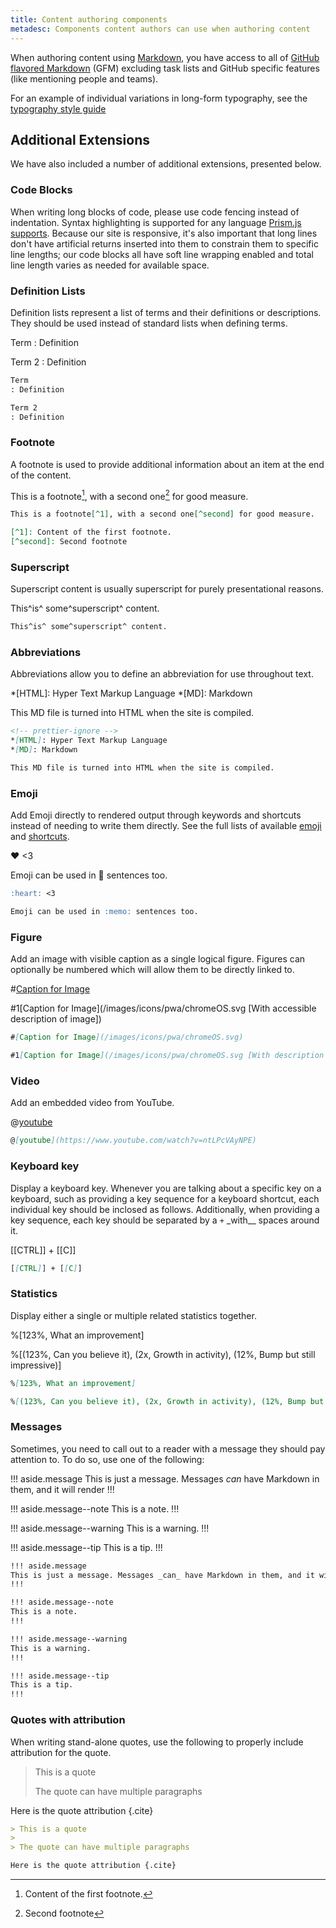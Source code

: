 ```yaml
---
title: Content authoring components
metadesc: Components content authors can use when authoring content
---
```


When authoring content using [Markdown](https://guides.github.com/features/mastering-markdown/), you have access to all of [GitHub flavored Markdown](https://help.github.com/en/github/writing-on-github/basic-writing-and-formatting-syntax) (GFM) excluding task lists and GitHub specific features (like mentioning people and teams).

For an example of individual variations in long-form typography, see the [typography style guide](/{{locale.code}}/style-guide/typography)

## Additional Extensions

We have also included a number of additional extensions, presented below.

### Code Blocks

When writing long blocks of code, please use code fencing instead of indentation. Syntax highlighting is supported for any language [Prism.js supports](https://prismjs.com/#supported-languages). Because our site is responsive, it's also important that long lines don't have artificial returns inserted into them to constrain them to specific line lengths; our code blocks all have soft line wrapping enabled and total line length varies as needed for available space.

### Definition Lists

Definition lists represent a list of terms and their definitions or descriptions. They should be used instead of standard lists when defining terms.

Term
: Definition

Term 2
: Definition

```markdown
Term
: Definition

Term 2
: Definition
```

### Footnote

A footnote is used to provide additional information about an item at the end of the content.

This is a footnote[^1], with a second one[^second] for good measure.

[^1]: Content of the first footnote.
[^second]: Second footnote

```markdown
This is a footnote[^1], with a second one[^second] for good measure.

[^1]: Content of the first footnote.
[^second]: Second footnote
```

### Superscript

Superscript content is usually superscript for purely presentational reasons.

This^is^ some^superscript^ content.

```markdown
This^is^ some^superscript^ content.
```

### Abbreviations

Abbreviations allow you to define an abbreviation for use throughout text.

<!-- prettier-ignore -->
*[HTML]: Hyper Text Markup Language
*[MD]: Markdown

This MD file is turned into HTML when the site is compiled.

```markdown
<!-- prettier-ignore -->
*[HTML]: Hyper Text Markup Language
*[MD]: Markdown

This MD file is turned into HTML when the site is compiled.
```

### Emoji

Add Emoji directly to rendered output through keywords and shortcuts instead of needing to write them directly. See the full lists of available [emoji](https://github.com/markdown-it/markdown-it-emoji/blob/master/lib/data/full.json) and [shortcuts](https://github.com/markdown-it/markdown-it-emoji/blob/master/lib/data/shortcuts.js).

:heart: <3

Emoji can be used in :memo: sentences too.

```markdown
:heart: <3

Emoji can be used in :memo: sentences too.
```

### Figure

Add an image with visible caption as a single logical figure. Figures can optionally be numbered which will allow them to be directly linked to.

#[Caption for Image](/images/icons/pwa/chromeOS.svg)

#1[Caption for Image](/images/icons/pwa/chromeOS.svg [With accessible description of image])

```markdown
#[Caption for Image](/images/icons/pwa/chromeOS.svg)

#1[Caption for Image](/images/icons/pwa/chromeOS.svg [With description of image])
```

### Video

Add an embedded video from YouTube.

@[youtube](https://www.youtube.com/watch?v=ntLPcVAyNPE)

```markdown
@[youtube](https://www.youtube.com/watch?v=ntLPcVAyNPE)
```

### Keyboard key

Display a keyboard key. Whenever you are talking about a specific key on a keyboard, such as providing a key sequence for a keyboard shortcut, each individual key should be inclosed as follows. Additionally, when providing a key sequence, each key should be separated by a `+` \_with\_\_ spaces around it.

[[CTRL]] + [[C]]

```markdown
[[CTRL]] + [[C]]
```

### Statistics

Display either a single or multiple related statistics together.

%[123%, What an improvement]

%[(123%, Can you believe it), (2x, Growth in activity), (12%, Bump but still impressive)]

```markdown
%[123%, What an improvement]

%[(123%, Can you believe it), (2x, Growth in activity), (12%, Bump but still impressive)]
```

### Messages

Sometimes, you need to call out to a reader with a message they should pay attention to. To do so, use one of the following:

!!! aside.message
This is just a message. Messages _can_ have Markdown in them, and it will render
!!!

!!! aside.message--note
This is a note.
!!!

!!! aside.message--warning
This is a warning.
!!!

!!! aside.message--tip
This is a tip.
!!!

```markdown
!!! aside.message
This is just a message. Messages _can_ have Markdown in them, and it will render as expected.
!!!

!!! aside.message--note
This is a note.
!!!

!!! aside.message--warning
This is a warning.
!!!

!!! aside.message--tip
This is a tip.
!!!
```

### Quotes with attribution

When writing stand-alone quotes, use the following to properly include attribution for the quote.

> This is a quote
>
> The quote can have multiple paragraphs

Here is the quote attribution {.cite}

```markdown
> This is a quote
>
> The quote can have multiple paragraphs

Here is the quote attribution {.cite}
```
